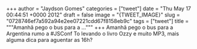 
+++
author = "Jaydson Gomes"
categories = ["tweet"]
date = "Thu May 17 00:44:51 +0000 2012"
draft = false
image = "{TWEET_IMAGE}"
slug = "0728746ef7a592a94e2ee07221cdd67f8158eb9c"
tags = ["tweet"]
title = """Amanhã pego o bus para a ..."""
+++
Amanhã pego o bus para a Argentina rumo a #JSConf To levando o livro Ozzy e muito MP3, mais alguma dica para aguentar as 16h?

